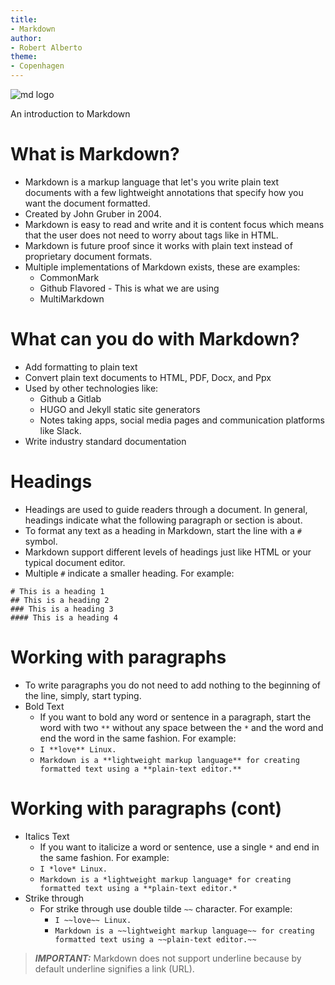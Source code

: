 ```yaml
---
title:
- Markdown
author:
- Robert Alberto
theme:
- Copenhagen
---
```


![md logo](https://cdn.svgporn.com/logos/markdown.svg)

An introduction to Markdown

# What is Markdown?

* Markdown is a markup language that let's you write plain text documents 
with a few lightweight annotations that specify how you want the document formatted. 
* Created by John Gruber in 2004.
* Markdown is easy to read and write and it is content focus which means that the user does not need to worry about tags like in HTML.
* Markdown is future proof since it works with plain text instead of proprietary document formats.
* Multiple implementations of Markdown exists, these are examples:
  * CommonMark
  * Github Flavored - This is what we are using
  * MultiMarkdown

# What can you do with Markdown?

* Add formatting to plain text
* Convert plain text documents to HTML, PDF, Docx, and Ppx
* Used by other technologies like:
  * Github a Gitlab
  * HUGO and Jekyll static site generators
  * Notes taking apps, social media pages and communication platforms like Slack.
* Write industry standard documentation 

# Headings

* Headings are used to guide readers through a document. In general, headings indicate what the following paragraph or section is about.
* To format any text as a heading in Markdown, start the line with a `#` symbol.
* Markdown support different levels of headings just like HTML or your typical document editor. 
* Multiple `#` indicate a smaller heading. For example:
```
# This is a heading 1
## This is a heading 2
### This is a heading 3
#### This is a heading 4
```
# Working with paragraphs

* To write paragraphs you do not need to add nothing to the beginning of the line, simply, start typing.
* Bold Text
  * If you want to bold any word or sentence in a paragraph, start the word with two `**` without any space between the `*` and the word and end the word in the same fashion. For example:
  * `I **love** Linux.`
  * `Markdown is a **lightweight markup language** for creating formatted text using a **plain-text editor.**` 

 
# Working with paragraphs (cont)

* Italics Text
  * If you want to italicize a word or sentence, use a single `*` and end in the same fashion. For example:
  * `I *love* Linux.`
  * `Markdown is a *lightweight markup language* for creating formatted text using a **plain-text editor.*` 
* Strike through
  * For strike through use double tilde `~~` character. For example:
    * `I ~~love~~ Linux.`
    * `Markdown is a ~~lightweight markup language~~ for creating formatted text using a ~~plain-text editor.~~`
  

> ***IMPORTANT:*** Markdown does not support underline because by default underline signifies a link (URL).